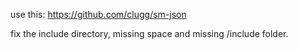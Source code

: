 use this: https://github.com/clugg/sm-json

fix the include directory, missing space and missing /include folder.